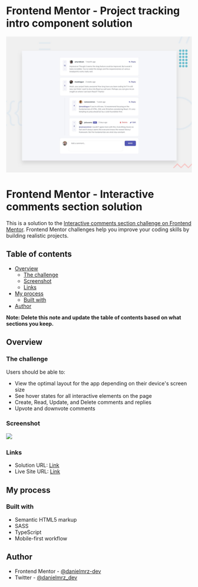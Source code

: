 # Frontend Mentor - Project tracking intro component solution

![Design preview for the Interactive comments section coding challenge](./design/desktop-preview.jpg)
# Frontend Mentor - Interactive comments section solution

This is a solution to the [Interactive comments section challenge on Frontend Mentor](https://www.frontendmentor.io/challenges/interactive-comments-section-iG1RugEG9). Frontend Mentor challenges help you improve your coding skills by building realistic projects. 

## Table of contents

- [Overview](#overview)
  - [The challenge](#the-challenge)
  - [Screenshot](#screenshot)
  - [Links](#links)
- [My process](#my-process)
  - [Built with](#built-with)
- [Author](#author)

**Note: Delete this note and update the table of contents based on what sections you keep.**

## Overview

### The challenge

Users should be able to:

- View the optimal layout for the app depending on their device's screen size
- See hover states for all interactive elements on the page
- Create, Read, Update, and Delete comments and replies
- Upvote and downvote comments

### Screenshot

![](./screenshot.jpg)

### Links

- Solution URL: [Link](https://www.frontendmentor.io/solutions/interactive-comments-section-built-w-typescript-and-sass-wpSrOhYx7p)
- Live Site URL: [Link](https://danielmrz-dev.github.io/interactive-comments-section/)

## My process

### Built with

- Semantic HTML5 markup
- SASS
- TypeScript
- Mobile-first workflow

## Author

- Frontend Mentor - [@danielmrz-dev](https://www.frontendmentor.io/profile/danielmrz-dev)
- Twitter - [@danielmrz_dev](https://www.twitter.com/danielmrz_dev)




